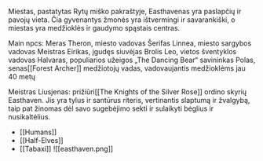 Miestas, pastatytas Rytų miško pakraštyje, Easthavenas yra paslapčių ir pavojų vieta. Čia gyvenantys žmonės yra ištvermingi ir savarankiški, o miestas yra medžioklės ir gaudymo spąstais centras.

Main npcs:
Meras Theron, miesto vadovas 
Šerifas Linnea, miesto sargybos vadovas 
Meistras Eirikas, įgudęs siuvėjas 
Brolis Leo, vietos šventyklos vadovas 
Halvaras, populiarios užeigos „The Dancing Bear“ savininkas
Polas, senas[[Forest Archer]] medžiotojų vadas, vadovaujantis medžioklėms jau 40 metų

Meistras Liusjenas: prižiūri[[The Knights of the Silver Rose]] ordino skyrių Easthaven. Jis yra tylus ir santūrus riteris, vertinantis slaptumą ir žvalgybą, taip pat žinomas dėl savo sugebėjimo sekti ir sulaikyti bėglius ir nusikaltėlius.

-   [[Humans]]
-   [[Half-Elves]]
-   [[Tabaxi]]
![[easthaven.png]]